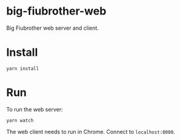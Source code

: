 # big-fiubrother-web

Big Fiubrother web server and client.

# Install

```
yarn install
```

# Run

To run the web server:

```
yarn watch
```

The web client needs to run in Chrome. Connect to `localhost:8080`.